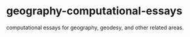 # geography-computational-essays
computational essays for geography, geodesy, and other related areas.

